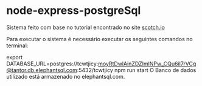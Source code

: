 # node-express-postgreSql
Sistema feito com base no tutorial encontrado no site [scotch.io](https://scotch.io/tutorials/getting-started-with-node-express-and-postgres-using-sequelize#creating-controllers-and-routing)

Para executar o sistema é necessário executar os seguintes comandos no terminal:

export DATABASE_URL=postgres://tcwtjicy:moyRtDwlAinZDZImlNPw_CQu6iI7rVCg@tantor.db.elephantsql.com:5432/tcwtjicy
npm run start
O Banco de dados utilizado está armazenado no elephantsql.com.
